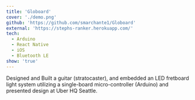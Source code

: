 ```yaml
---
title: 'Globoard'
cover: './demo.png'
github: 'https://github.com/smarchante1/Globoard'
external: 'https://stephs-ranker.herokuapp.com/'
tech:
  - Arduino
  - React Native
  - iOS
  - Bluetooth LE
show: 'true'
---
```


Designed and Built a guitar (stratocaster), and embedded an LED fretboard light system utilizing a single-board micro-controller (Arduino) and presented design at Uber HQ Seattle.
